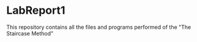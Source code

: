 # LabReport1
This repository contains all the files and programs performed of the "The Staircase Method"
